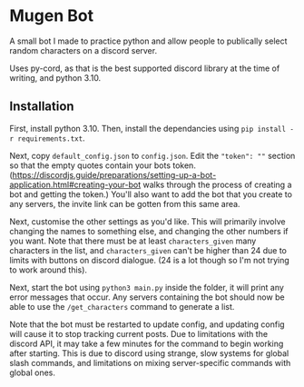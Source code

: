 # Mugen Bot

A small bot I made to practice python and allow people to publically select random characters on a discord server.

Uses py-cord, as that is the best supported discord library at the time of writing, and python 3.10.

## Installation

First, install python 3.10. Then, install the dependancies using `pip install -r requirements.txt`.

Next, copy `default_config.json` to `config.json`. Edit the `"token": ""` section so that the empty quotes contain your bots token. (https://discordjs.guide/preparations/setting-up-a-bot-application.html#creating-your-bot walks through the process of creating a bot and getting the token.) You'll also want to add the bot that you create to any servers, the invite link can be gotten from this same area.

Next, customise the other settings as you'd like. This will primarily involve changing the names to something else, and changing the other numbers if you want. Note that there must be at least `characters_given` many characters in the list, and `characters_given` can't be higher than 24 due to limits with buttons on discord dialogue. (24 is a lot though so I'm not trying to work around this).

Next, start the bot using `python3 main.py` inside the folder, it will print any error messages that occur. Any servers containing the bot should now be able to use the `/get_characters` command to generate a list.

Note that the bot must be restarted to update config, and updating config will cause it to stop tracking current posts. Due to limitations with the discord API, it may take a few minutes for the command to begin working after starting. This is due to discord using strange, slow systems for global slash commands, and limitations on mixing server-specific commands with global ones.
